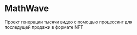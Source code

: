 # MathWave

Проект генерации тысячи видео с помощью процессинг для последущей продажи в формате NFT
